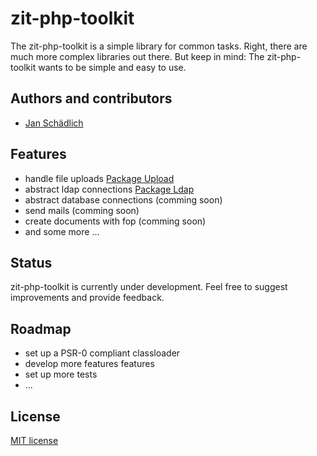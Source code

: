 zit-php-toolkit
===============

The zit-php-toolkit is a simple library for common tasks. Right, there are much more complex libraries out there. But keep in mind: The zit-php-toolkit wants to be simple and easy to use.

## Authors and contributors
* [Jan Schädlich](http://www.janschaedlich.de)

## Features
* handle file uploads [Package Upload](https://github.com/jschaedl/zit-php-toolkit/library/Zit/Upload)
* abstract ldap connections [Package Ldap](https://github.com/jschaedl/zit-php-toolkit/library/Zit/Ldap)
* abstract database connections (comming soon)
* send mails (comming soon)
* create documents with fop (comming soon)
* and some more ...

## Status
zit-php-toolkit is currently under development. Feel free to suggest improvements and provide feedback.

## Roadmap
* set up a PSR-0 compliant classloader
* develop more features features
* set up more tests
* ...

## License
[MIT license](http://www.opensource.org/licenses/mit-license.php)




